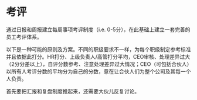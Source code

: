 # 考评

通过日报和周报建立每周事项考评制度（i.e. 0-5分），在此基础上建立一套完善的员工考评体系。

以下是一种可能的原则及方案。不同的职级要求不一样，为每个职级制定参考标准并且依据此打分。HR打分、上级负责人/高管打分平均，CEO审核、处理差异过大（2分分差以上），自评分数参考、注意处理差异过大情况；CEO（可包括合伙人）以所有人考评分数的平均分为自己的分数，意在让合伙人们为整个公司及其每一个人负责。

首先要把汇报和复盘制度推起来，还需要大伙儿反复讨论。
